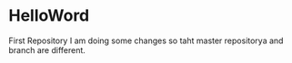 # HelloWord
First Repository
I am doing some changes so taht master repositorya and branch are different.
